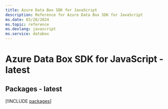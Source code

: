 ```yaml
---
title: Azure Data Box SDK for JavaScript
description: Reference for Azure Data Box SDK for JavaScript
ms.date: 03/28/2024
ms.topic: reference
ms.devlang: javascript
ms.service: databox
---
```

# Azure Data Box SDK for JavaScript - latest
## Packages - latest
[!INCLUDE [packages](data-box-index.md)]
